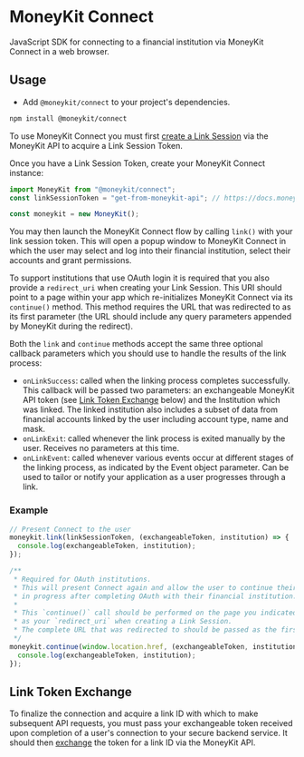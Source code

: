 # MoneyKit Connect

JavaScript SDK for connecting to a financial institution via MoneyKit Connect in a web browser.

## Usage

- Add `@moneykit/connect` to your project's dependencies.

```sh
npm install @moneykit/connect
```

To use MoneyKit Connect you must first [create a Link Session](https://docs.moneykit.com/link-session/create-link-session) via the MoneyKit API to acquire a Link Session Token.

Once you have a Link Session Token, create your MoneyKit Connect instance:

```js
import MoneyKit from "@moneykit/connect";
const linkSessionToken = "get-from-moneykit-api"; // https://docs.moneykit.com/link-session/create-link-session

const moneykit = new MoneyKit();
```

You may then launch the MoneyKit Connect flow by calling `link()` with your link session token. This will open a popup window to MoneyKit Connect in which the user may select and log into their financial institution, select their accounts and grant permissions.

To support institutions that use OAuth login it is required that you also provide a `redirect_uri` when creating your Link Session. This URI should point to a page within your app which re-initializes MoneyKit Connect via its `continue()` method. This method requires the URL that was redirected to as its first parameter (the URL should include any query parameters appended by MoneyKit during the redirect).

Both the `link` and `continue` methods accept the same three optional callback parameters which you should use to handle the results of the link process:

- `onLinkSuccess`: called when the linking process completes successfully. This callback will be passed two parameters: an exchangeable MoneyKit API token (see [Link Token Exchange](#link-token-exchange) below) and the Institution which was linked. The linked institution also includes a subset of data from financial accounts linked by the user including account type, name and mask.
- `onLinkExit`: called whenever the link process is exited manually by the user. Receives no parameters at this time.
- `onLinkEvent`: called whenever various events occur at different stages of the linking process, as indicated by the Event object parameter. Can be used to tailor or notify your application as a user progresses through a link.

### Example

```js
// Present Connect to the user
moneykit.link(linkSessionToken, (exchangeableToken, institution) => {
  console.log(exchangeableToken, institution);
});

/**
 * Required for OAuth institutions.
 * This will present Connect again and allow the user to continue their link
 * in progress after completing OAuth with their financial institution.
 *
 * This `continue()` call should be performed on the page you indicated
 * as your `redirect_uri` when creating a Link Session.
 * The complete URL that was redirected to should be passed as the first argument.
 */
moneykit.continue(window.location.href, (exchangeableToken, institution) => {
  console.log(exchangeableToken, institution);
});
```

## Link Token Exchange

To finalize the connection and acquire a link ID with which to make subsequent API requests, you must pass your exchangeable token received upon completion of a user's connection to your secure backend service. It should then [exchange](https://docs.moneykit.com/link-session/exchange-token) the token for a link ID via the MoneyKit API.
